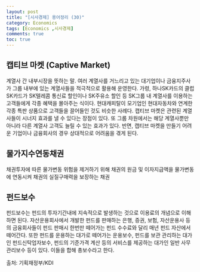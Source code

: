 ```yaml
---
layout: post
title: "[시사경제] 용어정리 (30)"
category: Economics
tags: [Economics ,시사경제]
comments: true
toc: true
---
```

## 캡티브 마켓 (Captive Market)

계열사 간 내부시장을 뜻하는 말. 여러 계열사를 거느리고 있는 대기업이나 금융지주사가 그룹 내부에 있는 계열사들을 적극적으로 활용해 운영한다. 가령, 하나SK카드의 클럽SK카드가 SK텔레콤 통신료 할인이나 SK주유소 할인 등 SK그룹 내 계열사를 이용하는 고객들에게 각종 혜택을 몰아주는 식이다. 현대캐피탈이 모기업인 현대자동차와 연계한 각종 특판 상품으로 고객들을 끌어들인 것도 비슷한 사례다. 캡티브 마켓은 관련된 계열사들이 시너지 효과를 낼 수 있다는 장점이 있다. 또 그룹 차원에서는 해당 계열사뿐만 아니라 다른 계열사 고객도 늘릴 수 있는 효과가 있다. 반면, 캡티브 마켓을 만들기 어려운 기업이나 금융회사의 경우 상대적으로 어려움을 겪게 된다.

## 물가지수연동채권

채권투자에 따른 물가변동 위험을 제거하기 위해 채권의 원금 및 이자지급액을 물가변동에 연동시켜 채권의 실질구매력을 보장하는 채권

## 펀드보수

펀드보수는 펀드의 투자기간내에 지속적으로 발생하는 것으로 이용료의 개념으로 이해하면 된다. 자산운용회사에서 개발한 펀드를 판매하는 은행, 증권, 보험, 자산운용사 등의 금융회사들이 펀드 판매시 한번만 떼어가는 펀드 수수료와 달리 매년 펀드 자산에서 떼어간다. 또한 펀드를 운용하는 대가로 떼어가는 운용보수, 펀드를 보관 관리하는 대가인 펀드신탁업자보수, 펀드의 기준가격 계산 등의 서비스를 제공하는 대가인 일반 사무관리보수 등이 있다. 이들을 합해 총보수라고 한다.

출처: 기획재정부/KDI